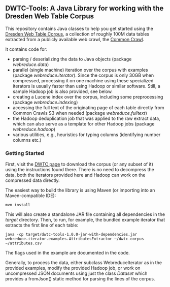 ## DWTC-Tools: A Java Library for working with the Dresden Web Table Corpus

This repository contains Java classes to help you get started using the [Dresden Web Table Corpus](http://wwwdb.inf.tu-dresden.de/misc/dwtc), a collection of roughly 100M data tables extracted from a publicly available web crawl, the [Common Crawl](http://commoncrawl.org).

It contains code for:

- parsing / deserializing the data to Java objects (package *webreduce.data*)
- parallel (single machine) iteration over the corpus with examples (package *webreduce.iterator*). Since the corpus is only 30GB when compressed, processing it on one machine using these specialized iterators is usually faster than using Hadoop or similar software. Still, a sample Hadoop job is also provided, see below.
- creating a Lucene index over the corpus, including some preprocessing (package *webreduce.indexing*)
- accessing the full text of the originating page of each table directly from Common Crawls S3 when needed (package *webreduce.fulltext*)
- the Hadoop deduplication job that was applied to the raw extract data, which can also serve as a template for other Hadoop jobs (package *webreduce.hadoop*)
- various utilities, e.g., heuristics for typing columns (identifying number columns etc.)

### Getting Started
First, visit the [DWTC page](https://wwwdb.inf.tu-dresden.de/misc/dwtc) to download the corpus (or any subset of it) using the instructions found there. There is no need to decompress the data, both the iterators provided here and Hadoop can work on the compressed data directly.

The easiest way to build the library is using Maven (or importing into an Maven-compatible IDE):

    mvn install

This will also create a standalone JAR file containing all dependencies in the *target* directory. Then, to run, for example, the bundled example iterator that extracts the first line of each table:

    java -cp target/dwtc-tools-1.0.0-jar-with-dependencies.jar webreduce.iterator.examples.AttributesExtractor ~/dwtc-corpus ~/attributes.csv

The flags used in the example are documented in the code.

Generally, to process the data, either subclass WebreduceIterator as in the provided examples, modify the provided Hadoop job, or work on uncompressed JSON documents using just the class *Dataset* which provides a fromJson() static method for parsing the lines of the corpus.
